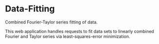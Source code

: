 # Data-Fitting
Combined Fourier-Taylor series fitting of data.

This web application handles requests to fit data sets to linearly combined Fourier and Taylor series via least-squares-error minimization.
